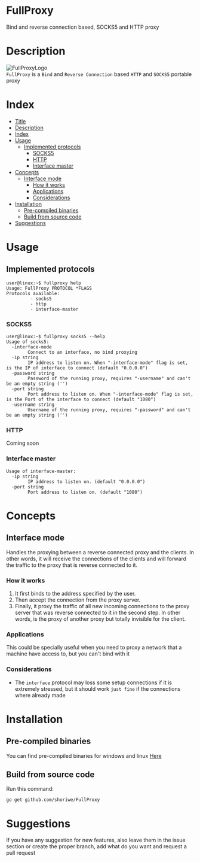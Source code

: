 # FullProxy
 Bind and reverse connection based, SOCKS5 and HTTP proxy
# Description
![FullProxyLogo](https://raw.githubusercontent.com/shoriwe/FullProxy/master/logo/full-proxy-logo.PNG) \
`FullProxy` is a `Bind` and `Reverse Connection` based `HTTP` and `SOCKS5` portable proxy
# Index
* [Title](#fullproxy)
* [Description](#description)
* [Index](#index)
* [Usage](#usage)
    * [Implemented protocols](#implemented-protocols)
        * [SOCKS5](#socks5)
        * [HTTP](#http)
        * [Interface master](#interface-master)
* [Concepts](#concepts)
    * [Interface mode](#interface-mode)
        * [How it works](#how-it-works)
        * [Applications](#applications)
        * [Considerations](#considerations)
* [Installation](#installation)
    * [Pre-compiled binaries](#pre-compiled-binaries)
    * [Build from source code](#build-from-source-code)
* [Suggestions](#suggestions)
# Usage
## Implemented protocols
```
user@linux:~$ fullproxy help
Usage: FullProxy PROTOCOL *FLAGS
Protocols available:
         - socks5
         - http
         - interface-master
```
### SOCKS5
```
user@linux:~$ fullproxy socks5 --help
Usage of socks5:
  -interface-mode
        Connect to an interface, no bind proxying
  -ip string
        IP address to listen on. When "-interface-mode" flag is set, is the IP of interface to connect (default "0.0.0.0")
  -password string
        Password of the running proxy, requires "-username" and can't be an empty string ('')
  -port string
        Port address to listen on. When "-interface-mode" flag is set, is the Port of the interface to connect (default "1080")
  -username string
        Username of the running proxy, requires "-password" and can't be an empty string ('')
```
### HTTP
Coming soon
### Interface master
```
Usage of interface-master:
  -ip string
        IP address to listen on. (default "0.0.0.0")
  -port string
        Port address to listen on. (default "1080")
```
# Concepts
## Interface mode
Handles the proxying between a reverse connected proxy and the clients. In other words, it will receive the connections of the clients and will forward the traffic to the proxy that is reverse connected to it.
### How it works
1. It first binds to the address specified by the user.
2. Then accept the connection from the proxy server.
3. Finally, it proxy the traffic of all new incoming connections to the proxy server that was reverse connected to it in the second step.
In other words, is the proxy of another proxy but totally invisible for the client.
### Applications
This could be specially useful when you need to proxy a network that a machine have access to, but you can't bind with it
### Considerations
- The `interface` protocol may loss some setup connections if it is extremely stressed, but it should work `just fine` if the connections where already made
# Installation
## Pre-compiled binaries
You can find pre-compiled binaries for windows and linux [Here](https://github.com/shoriwe/FullProxy/tree/master/build)
## Build from source code
Run this command:
```
go get github.com/shoriwe/FullProxy
```
# Suggestions
If you have any suggestion for new features, also leave them in the issue section or create the proper branch, add what do you want and request a pull request
